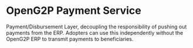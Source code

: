 # OpenG2P Payment Service
Payment/Disbursement Layer, decoupling the responsibility of pushing out payments from the ERP. Adopters can use this independently without the OpenG2P ERP to transmit payments to beneficiaries.
